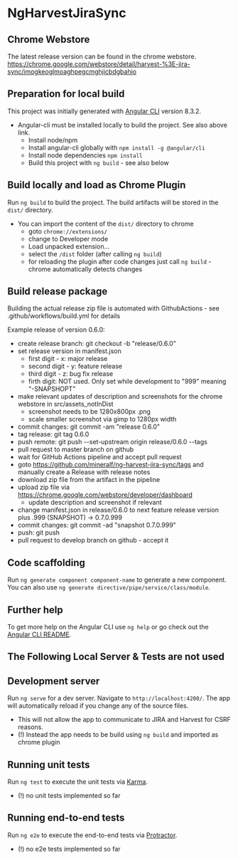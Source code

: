 # NgHarvestJiraSync

## Chrome Webstore
The latest release version can be found in the chrome webstore.
https://chrome.google.com/webstore/detail/harvest-%3E-jira-sync/imogkeoglmoaghpegcmghjicbdgbahio

## Preparation for local build
This project was initially generated with [Angular CLI](https://github.com/angular/angular-cli) version 8.3.2.
- Angular-cli must be installed locally to build the project. See also above link.
  - Install node/npm
  - Install angular-cli globally with `npm install -g @angular/cli`
  - Install node dependencies `npm install`
  - Build this project with `ng build` - see also below

## Build locally and load as Chrome Plugin
Run `ng build` to build the project. The build artifacts will be stored in the `dist/` directory.

- You can import the content of the `dist/` directory to chrome
  - goto `chrome://extensions/`
  - change to Developer mode
  - Load unpacked extension...
  - select the `/dist` folder (after calling `ng build`)
  - for reloading the plugin after code changes just call `ng build` - chrome automatically detects changes

## Build release package
Building the actual release zip file is automated with GithubActions - see .github/workflows/build.yml for details

Example release of version 0.6.0:
- create release branch: git checkout -b "release/0.6.0"
- set release version in manifest.json
  - first digit - x: major release
  - second digit - y: feature release
  - third digit - z: bug fix release
  - firth digit: NOT used. Only set while development to "999" meaning "-SNAPSHOPT"
- make relevant updates of description and screenshots for the chrome webstore in src/assets_notInDist
  - screenshot needs to be 1280x800px .png
  - scale smaller screenshot via gimp to 1280px width
- commit changes: git commit -am "release 0.6.0"
- tag release: git tag 0.6.0
- push remote: git push --set-upstream origin release/0.6.0 --tags
- pull request to master branch on github
- wait for GitHub Actions pipeline and accept pull request
- goto https://github.com/mineralf/ng-harvest-jira-sync/tags and manually create a Release with release notes
- download zip file from the artifact in the pipeline
- upload zip file via https://chrome.google.com/webstore/developer/dashboard
  - update description and screenshot if relevant
- change manifest.json in release/0.6.0 to next feature release version plus .999 (SNAPSHOT) -> 0.7.0.999
- commit changes: git commit -ad "snapshot 0.7.0.999"
- push: git push
- pull request to develop branch on github - accept it

## Code scaffolding

Run `ng generate component component-name` to generate a new component. You can also use `ng generate directive/pipe/service/class/module`.

## Further help

To get more help on the Angular CLI use `ng help` or go check out the [Angular CLI README](https://github.com/angular/angular-cli/blob/master/README.md).


## The Following Local Server & Tests are not used

## Development server
Run `ng serve` for a dev server. Navigate to `http://localhost:4200/`. The app will automatically reload if you change any of the source files.

- This will not allow the app to communicate to JIRA and Harvest for CSRF reasons.
- (!) Instead the app needs to be build using `ng build` and imported as chrome plugin

## Running unit tests

Run `ng test` to execute the unit tests via [Karma](https://karma-runner.github.io).

- (!) no unit tests implemented so far

## Running end-to-end tests

Run `ng e2e` to execute the end-to-end tests via [Protractor](http://www.protractortest.org/).

- (!) no e2e tests implemented so far
